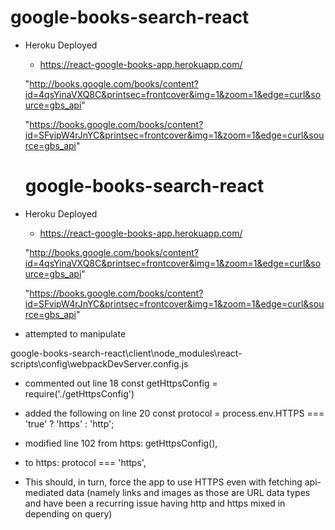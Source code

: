 # google-books-search-react

- Heroku Deployed
    - https://react-google-books-app.herokuapp.com/

    "http://books.google.com/books/content?id=4qsYinaVXQ8C&printsec=frontcover&img=1&zoom=1&edge=curl&source=gbs_api"

    "https://books.google.com/books/content?id=SFvipW4rJnYC&printsec=frontcover&img=1&zoom=1&edge=curl&source=gbs_api"

    # google-books-search-react

- Heroku Deployed
    - https://react-google-books-app.herokuapp.com/

    "http://books.google.com/books/content?id=4qsYinaVXQ8C&printsec=frontcover&img=1&zoom=1&edge=curl&source=gbs_api"

    "https://books.google.com/books/content?id=SFvipW4rJnYC&printsec=frontcover&img=1&zoom=1&edge=curl&source=gbs_api"

- attempted to manipulate

google-books-search-react\client\node_modules\react-scripts\config\webpackDevServer.config.js

- commented out line 18
const getHttpsConfig = require('./getHttpsConfig')

- added the following on line 20
const protocol = process.env.HTTPS === 'true' ? 'https' : 'http';

- modified line 102 from
https: getHttpsConfig(),

- to
https: protocol === 'https',

- This should, in turn, force the app to use HTTPS even with fetching api-mediated data (namely links and images as those are URL data types and have been a recurring issue having http and https mixed in depending on query)
